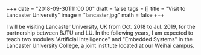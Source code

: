 +++
date = "2018-09-30T11:00:00"
draft = false
tags = []
title = "Visit to Lancaster University"
image = "lancaster.jpg"
math = false
+++

I will be visiting Lancaster University, UK from Oct. 2018 to Jul. 2019, for the partnership between BJTU and LU. In the following years, I am  expected to teach two modules "Artificial Intelligence" and "Embedded Systems" in the Lancaster University College, a joint institute located at our Weihai campus. 



